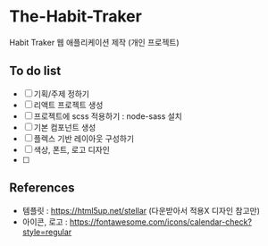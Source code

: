 # The-Habit-Traker  
Habit Traker 웹 애플리케이션 제작 (개인 프로젝트)  

## To do list
- [ ] 기획/주제 정하기  
- [ ] 리액트 프로젝트 생성  
- [ ] 프로젝트에 scss 적용하기 : node-sass 설치  
- [ ] 기본 컴포넌트 생성  
- [ ] 플렉스 기반 레이아웃 구성하기  
- [ ] 색상, 폰트, 로고 디자인  
- [ ]   

## References
- 템플릿 : https://html5up.net/stellar (다운받아서 적용X 디자인 참고만)  
- 아이콘, 로고 : https://fontawesome.com/icons/calendar-check?style=regular  
